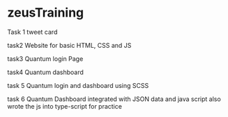 # zeusTraining
Task 1 
tweet card

task2
Website for basic HTML, CSS and JS

task3
Quantum login Page

task4
Quantum dashboard


task 5
Quantum login and dashboard using SCSS

task 6
Quantum Dashboard integrated with JSON data and java script
also wrote the js into type-script for practice
